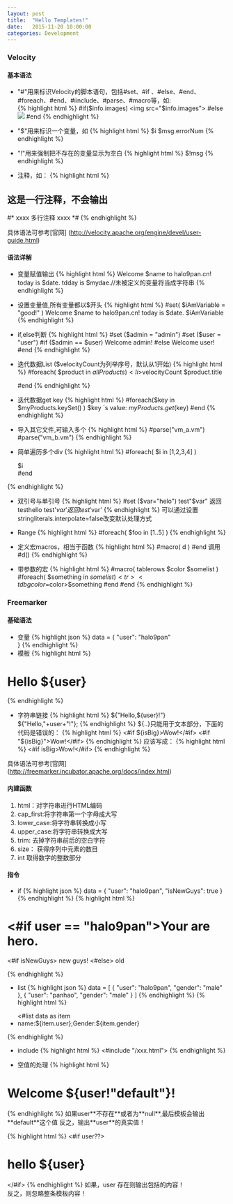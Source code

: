 ```yaml
---
layout: post
title:  "Hello Templates!"
date:   2015-11-20 10:00:00
categories: Development
---
```


### Velocity

#### 基本语法
* "#"用来标识Velocity的脚本语句，包括#set、#if 、#else、#end、#foreach、#end、#iinclude、#parse、#macro等，如:  
{% highlight html %}
#if($info.images)
    <img src="$info.images">
#else
    <img src="noPhoto.jpg">
#end
{% endhighlight %}

* "$"用来标识一个变量，如
{% highlight html %}
    $i
    $msg.errorNum
{% endhighlight %}

* "!"用来强制把不存在的变量显示为空白
{% highlight html %}
    $!msg
{% endhighlight %}

* 注释，如：
{% highlight html %}
## 这是一行注释，不会输出
#* xxxx
多行注释
xxxx *#
{% endhighlight %}

具体语法可参考[官网] (http://velocity.apache.org/engine/devel/user-guide.html)

#### 语法详解
* 变量赋值输出
{% highlight html %}
    Welcome $name to halo9pan.cn!
    today is $date.
    tdday is $mydae.//未被定义的变量将当成字符串
{% endhighlight %}

* 设置变量值,所有变量都以$开头
{% highlight html %}
    #set( $iAmVariable = "good!" )
    Welcome $name to halo9pan.cn!
    today is $date.
    $iAmVariable
{% endhighlight %}

* if,else判断
{% highlight html %}
    #set ($admin = "admin")
    #set ($user = "user")
    #if ($admin == $user)
        Welcome admin! 
    #else
        Welcome user!
    #end
{% endhighlight %}

* 迭代数据List ($velocityCount为列举序号，默认从1开始)
{% highlight html %}
    #foreach( $product in $allProducts ) 
        <li>$velocityCount $product.title</li>
    #end
{% endhighlight %}

* 迭代数据get key
{% highlight html %}
    #foreach($key in $myProducts.keySet() )
        $key `s value: $myProducts.get($key)
    #end
{% endhighlight %}

* 导入其它文件,可输入多个
{% highlight html %}
    #parse("vm_a.vm")
    #parse("vm_b.vm")
{% endhighlight %}

* 简单遍历多个div
{% highlight html %}
    #foreach( $i in [1,2,3,4] )
    <div>$i</div>
    #end
{% endhighlight %}

* 双引号与单引号
{% highlight html %}
    #set ($var="helo")
    test"$var" 返回testhello
    test'$var' 返回test'$var'
{% endhighlight %}
可以通过设置 stringliterals.interpolate=false改变默认处理方式

* Range
{% highlight html %}
    #foreach( $foo in [1..5] )
{% endhighlight %}

* 定义宏macros，相当于函数
{% highlight html %}
    #macro( d )
      <tr><td></td></tr>
    #end
    调用
    #d() 
{% endhighlight %}

* 带参数的宏
{% highlight html %}
    #macro( tablerows $color $somelist )
      #foreach( $something in $somelist )
      <tr><td bgcolor=$color>$something</td></tr>
      #end
    #end
{% endhighlight %}

### Freemarker

#### 基础语法

* 变量
{% highlight json %}
data = {
	"user": "halo9pan"	
}
{% endhighlight %}
* 模板
{% highlight html %}
<h1>Hello ${user}</h1>
{% endhighlight %}

* 字符串链接
{% highlight html %}
${"Hello,${user}!"}
${"Hello,"+user+"!"};
{% endhighlight %}
${..}只能用于文本部分，下面的代码是错误的：
{% highlight html %}
<#if ${isBig}>Wow!</#if>
<#if "${isBig}">Wow!</#if>
{% endhighlight %}
应该写成：
{% highlight html %}
<#if isBig>Wow!</#if>
{% endhighlight %}

具体语法可参考[官网] (http://freemarker.incubator.apache.org/docs/index.html)

#### 内建函数
1. html：对字符串进行HTML编码
2. cap_first:将字符串第一个字母成大写
3. lower_case:将字符串转换成小写
4. upper_case:将字符串转换成大写
5. trim: 去掉字符串前后的空白字符
6. size： 获得序列中元素的数目
7. int 取得数字的整数部分

#### 指令

* if
{% highlight json %}
data = {
	"user": "halo9pan",
	"isNewGuys": true
}
{% endhighlight %}
{% highlight html %}
<h1><#if user == "halo9pan">Your are hero.</#if></h1>
<p>
	<#if isNewGuys>
		new guys!
	<#else>
		old
	</#if>
</p>
{% endhighlight %}

* list
{% highlight json %}
data = [
	{
		"user": "halo9pan",
		"gender": "male"
	},
	{
		"user": "panhao",
		"gender": "male"
	}
]
{% endhighlight %}
{% highlight html %}
<ul>
	<#list data as item
	<li>name:${item.user};Gender:${item.gender}</li>
	</#list>
</ul>
{% endhighlight %}

* include
{% highlight html %}
<#include "/xxx.html">
{% endhighlight %}


* 空值的处理
{% highlight html %}
<h1>Welcome ${user!"default"}!</h1>
{% endhighlight %}
如果user**不存在**或者为**null**,最后模板会输出 **default**这个值   
反之，输出**user**的真实值！

{% highlight html %}
<#if user??><h1>hello ${user}</h1></#if>
{% endhighlight %}
如果，user 存在则输出包括的内容！   
反之，则忽略整条模板内容！